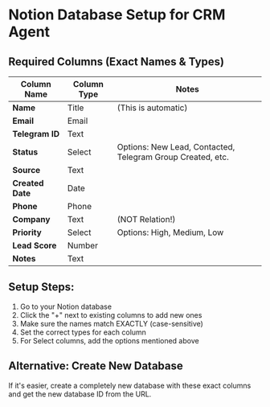 # Notion Database Setup for CRM Agent

## Required Columns (Exact Names & Types)

| Column Name | Column Type | Notes |
|-------------|-------------|-------|
| **Name** | Title | (This is automatic) |
| **Email** | Email | |
| **Telegram ID** | Text | |
| **Status** | Select | Options: New Lead, Contacted, Telegram Group Created, etc. |
| **Source** | Text | |
| **Created Date** | Date | |
| **Phone** | Phone | |
| **Company** | Text | (NOT Relation!) |
| **Priority** | Select | Options: High, Medium, Low |
| **Lead Score** | Number | |
| **Notes** | Text | |

## Setup Steps:

1. Go to your Notion database
2. Click the "+" next to existing columns to add new ones
3. Make sure the names match EXACTLY (case-sensitive)
4. Set the correct types for each column
5. For Select columns, add the options mentioned above

## Alternative: Create New Database

If it's easier, create a completely new database with these exact columns and get the new database ID from the URL.
